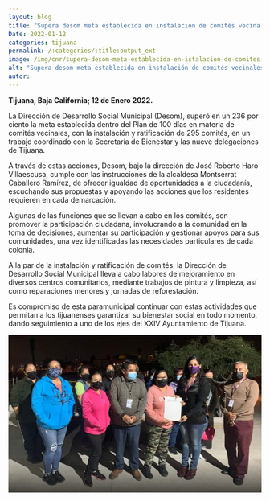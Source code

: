 ```yaml
---
layout: blog
title: "Supera desom meta establecida en instalación de comités vecinales"
Date: 2022-01-12
categories: tijuana
permalink: /:categories/:title:output_ext
image: /img/cnr/supera-desom-meta-establecida-en-istalacion-de-comites-vecinales.png
alt: "Supera desom meta establecida en instalación de comités vecinales"
autor:
---
```


**Tijuana, Baja California; 12 de Enero 2022.** 

La Dirección de Desarrollo Social Municipal (Desom), superó en un 236 por ciento la meta establecida dentro del Plan de 100 días en materia de comités vecinales, con la instalación y ratificación de 295 comités, en un trabajo coordinado con la Secretaría de Bienestar y las nueve delegaciones de Tijuana.

A través de estas acciones, Desom, bajo la dirección de José Roberto Haro Villaescusa, cumple con las instrucciones de la alcaldesa Montserrat Caballero Ramírez, de ofrecer igualdad de oportunidades a la ciudadanía, escuchando sus propuestas y apoyando las acciones que los residentes requieren en cada demarcación.

Algunas de las funciones que se llevan a cabo en los comités, son promover la participación ciudadana, involucrando a la comunidad en la toma de decisiones, aumentar su participación y gestionar apoyos para sus comunidades, una vez identificadas las necesidades particulares de cada colonia.

A la par de la instalación y ratificación de comités, la Dirección de Desarrollo Social Municipal lleva a cabo labores de mejoramiento en diversos centros comunitarios, mediante trabajos de pintura y limpieza, así como reparaciones menores y jornadas de reforestación.

Es compromiso de esta paramunicipal continuar con estas actividades que permitan a los tijuanenses garantizar su bienestar social en todo momento, dando seguimiento a uno de los ejes del XXIV Ayuntamiento de Tijuana.

<div id="carouselExampleSlidesOnly" class="carousel slide" data-ride="carousel">
  <div class="carousel-inner">
    <div class="carousel-item active">
       <img class="d-block w-100" src="/img/cnr/supera-desom-meta-establecida-en-istalacion-de-comites-vecinales.png" loading="lazy"  alt="Supera desom meta establecida en instalación de comités vecinales">
    </div>
  </div>
</div>